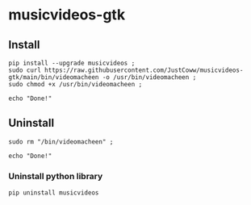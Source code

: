 # musicvideos-gtk

## Install
```
pip install --upgrade musicvideos ;
sudo curl https://raw.githubusercontent.com/JustCoww/musicvideos-gtk/main/bin/videomacheen -o /usr/bin/videomacheen ;
sudo chmod +x /usr/bin/videomacheen ;

echo "Done!"
```

## Uninstall
```
sudo rm "/bin/videomacheen" ;

echo "Done!"
```
### Uninstall python library
```
pip uninstall musicvideos
```
